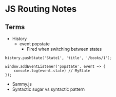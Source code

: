 # JS Routing Notes

## Terms

- History
    - event popstate
        - Fired when switching between states
```JS
history.pushState('State1', 'title', '/books/1');

window.addEventListener('popstate', event => {
    console.log(event.state) // MyState
});
```
- Sammy.js
- Syntactic sugar vs syntactic pattern
